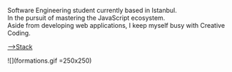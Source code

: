 
Software Engineering student currently based in Istanbul.  
In the pursuit of mastering the JavaScript ecosystem.  
Aside from developing web applications, I keep myself busy with Creative Coding.

[-->Stack](https://stackoverflow.com/users/11547130/emre-ozgun)

![](formations.gif =250x250)

<!--
**emre-ozgun/emre-ozgun** is a ✨ _special_ ✨ repository because its `README.md` (this file) appears on your GitHub profile.

Here are some ideas to get you started:

- 🔭 I’m currently working on ...
- 🌱 I’m currently learning ...
- 👯 I’m looking to collaborate on ...
- 🤔 I’m looking for help with ...
- 💬 Ask me about ...
- 📫 How to reach me: ...
- 😄 Pronouns: ...
- ⚡ Fun fact: ...
-->
